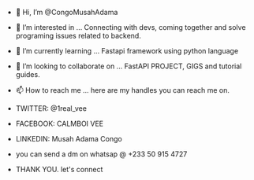 - 👋 Hi, I’m @CongoMusahAdama
- 👀 I’m interested in ... Connecting with devs, coming together and solve programing issues related to backend.
- 🌱 I’m currently learning ... Fastapi framework using python language
- 💞️ I’m looking to collaborate on ... FastAPI PROJECT, GIGS and tutorial guides.
  
- 📫 How to reach me ... here are my handles you can reach me on.
- TWITTER: @1real_vee
- FACEBOOK: CALMBOI VEE
- LINKEDIN: Musah Adama Congo
- you can send a dm on whatsap @ +233 50 915 4727
- THANK YOU. let's connect

<!---
CongoMusahAdama/CongoMusahAdama is a ✨ special ✨ repository because its `README.md` (this file) appears on your GitHub profile.
You can click the Preview link to take a look at your changes.
--->
